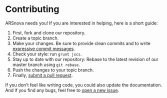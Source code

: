 # Contributing

ARSnova needs you! If you are interested in helping, here is a short guide:

1. First, fork and clone our repository.
2. Create a topic branch.
3. Make your changes. Be sure to provide clean commits and to write [expressive commit messages][commit-message].
4. Check your style: run `grunt jscs`.
5. Stay up to date with our repository: Rebase to the latest revision of our master branch using `git rebase`.
6. Push the changes to your topic branch.
7. Finally, [submit a pull request][pull-request].

If you don't feel like writing code, you could also update the documentation. And if you find any bugs, feel free to [open a new issue][new-issue].

[commit-message]: http://tbaggery.com/2008/04/19/a-note-about-git-commit-messages.html
[pull-request]: https://github.com/thm-projects/arsnova-mobile/compare/
[new-issue]: https://github.com/thm-projects/arsnova-mobile/issues/new
